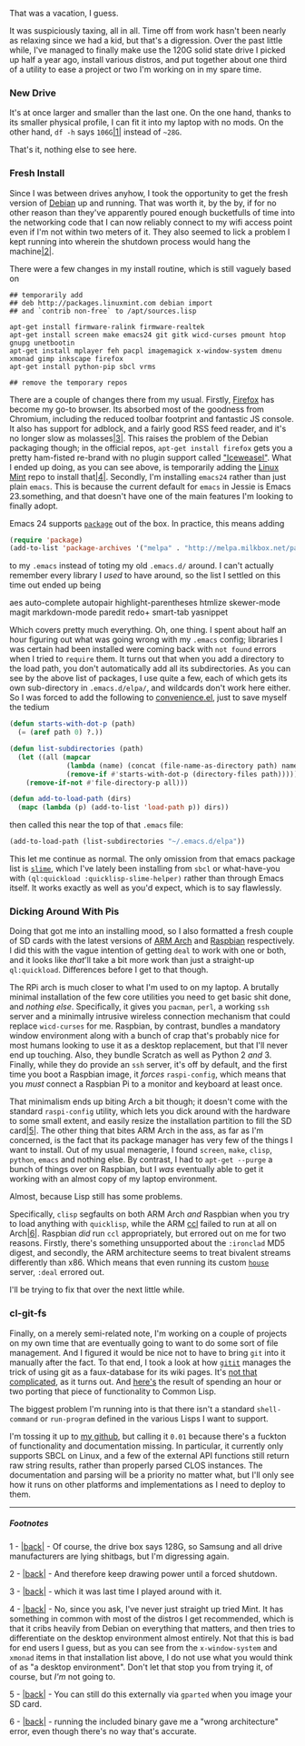 That was a vacation, I guess.

It was suspiciously taxing, all in all. Time off from work hasn't been nearly as relaxing since we had a kid, but that's a digression. Over the past little while, I've managed to finally make use the 120G solid state drive I picked up half a year ago, install various distros, and put together about one third of a utility to ease a project or two I'm working on in my spare time.

### New Drive

It's at once larger and smaller than the last one. On the one hand, thanks to its smaller physical profile, I can fit it into my laptop with no mods. On the other hand, `df -h` says `106G`<a name="note-Sat-Jan-04-174331EST-2014"></a>[|1|](#foot-Sat-Jan-04-174331EST-2014) instead of `~28G`.

That's it, nothing else to see here.

### Fresh Install

Since I was between drives anyhow, I took the opportunity to get the fresh version of [Debian](http://www.debian.org/devel/debian-installer/) up and running. That was worth it, by the by, if for no other reason than they've apparently poured enough bucketfulls of time into the networking code that I can now reliably connect to my wifi access point even if I'm not within two meters of it. They also seemed to lick a problem I kept running into wherein the shutdown process would hang the machine<a name="note-Sat-Jan-04-174334EST-2014"></a>[|2|](#foot-Sat-Jan-04-174334EST-2014).

There were a few changes in my install routine, which is still vaguely based on

```shell
## temporarily add
## deb http://packages.linuxmint.com debian import
## and `contrib non-free` to /apt/sources.lisp

apt-get install firmware-ralink firmware-realtek
apt-get install screen make emacs24 git gitk wicd-curses pmount htop gnupg unetbootin
apt-get install mplayer feh pacpl imagemagick x-window-system dmenu xmonad gimp inkscape firefox
apt-get install python-pip sbcl vrms

## remove the temporary repos
```

There are a couple of changes there from my usual. Firstly, [Firefox](https://www.mozilla.org/en-US/firefox/new/) has become my go-to browser. Its absorbed most of the goodness from Chromium, including the reduced toolbar footprint and fantastic JS console. It also has support for adblock, and a fairly good RSS feed reader, and it's no longer slow as molasses<a name="note-Sat-Jan-04-174337EST-2014"></a>[|3|](#foot-Sat-Jan-04-174337EST-2014). This raises the problem of the Debian packaging though; in the official repos, `apt-get install firefox` gets you a pretty ham-fisted re-brand with no plugin support called ["Iceweasel"](http://packages.debian.org/unstable/web/iceweasel). What I ended up doing, as you can see above, is temporarily adding the [Linux Mint](http://www.linuxmint.com/) repo to install that<a name="note-Sat-Jan-04-174339EST-2014"></a>[|4|](#foot-Sat-Jan-04-174339EST-2014). Secondly, I'm installing `emacs24` rather than just plain `emacs`. This is because the current default for `emacs` in Jessie is Emacs 23.something, and that doesn't have one of the main features I'm looking to finally adopt.

Emacs 24 supports [`package`](https://www.gnu.org/software/emacs/manual/html_node/emacs/Package-Installation.html#Package-Installation) out of the box. In practice, this means adding

```lisp
(require 'package)
(add-to-list 'package-archives '("melpa" . "http://melpa.milkbox.net/packages/") t)
```

to my `.emacs` instead of toting my old `.emacs.d/` around. I can't actually remember every library I *used* to have around, so the list I settled on this time out ended up being

aes auto-complete autopair highlight-parentheses htmlize skewer-mode magit markdown-mode paredit redo+ smart-tab yasnippet

Which covers pretty much everything. Oh, one thing. I spent about half an hour figuring out what was going wrong with my `.emacs` config; libraries I was certain had been installed were coming back with `not found` errors when I tried to `require` them. It turns out that when you add a directory to the load path, you don't automatically add all its subdirectories. As you can see by the above list of packages, I use quite a few, each of which gets its own sub-directory in `.emacs.d/elpa/`, and wildcards don't work here either. So I was forced to add the following to [convenience.el](https://github.com/Inaimathi/emacs-utils/blob/master/convenience.el), just to save myself the tedium

```lisp
(defun starts-with-dot-p (path)
  (= (aref path 0) ?.))

(defun list-subdirectories (path)
  (let ((all (mapcar 
              (lambda (name) (concat (file-name-as-directory path) name))
              (remove-if #'starts-with-dot-p (directory-files path)))))
    (remove-if-not #'file-directory-p all)))

(defun add-to-load-path (dirs)
  (mapc (lambda (p) (add-to-list 'load-path p)) dirs))
```

then called this near the top of that `.emacs` file:

```lisp
(add-to-load-path (list-subdirectories "~/.emacs.d/elpa"))
```

This let me continue as normal. The only omission from that emacs package list is [`slime`](http://common-lisp.net/project/slime/), which I've lately been installing from `sbcl` or what-have-you with `(ql:quickload :quicklisp-slime-helper)` rather than through Emacs itself. It works exactly as well as you'd expect, which is to say flawlessly.

### Dicking Around With Pis

Doing that got me into an installing mood, so I also formatted a fresh couple of SD cards with the latest versions of [ARM Arch](http://archlinuxarm.org/platforms/armv6/raspberry-pi) and [Raspbian](http://www.raspbian.org/) respectively. I did this with the vague intention of getting `deal` to work with one or both, and it looks like *that*'ll take a bit more work than just a straight-up `ql:quickload`. Differences before I get to that though.

The RPi arch is much closer to what I'm used to on my laptop. A brutally minimal installation of the few core utilities you need to get basic shit done, and *nothing else*. Specifically, it gives you `pacman`, `perl`, a working `ssh` server and a minimally intrusive wireless connection mechanism that could replace `wicd-curses` for me. Raspbian, by contrast, bundles a mandatory window environment along with a bunch of crap that's probably nice for most humans looking to use it as a desktop replacement, but that I'll never end up touching. Also, they bundle Scratch as well as Python 2 *and* 3. Finally, while they do provide an `ssh` server, it's off by default, and the first time you boot a Raspbian image, it *forces* `raspi-config`, which means that you *must* connect a Raspbian Pi to a monitor and keyboard at least once.

That minimalism ends up biting Arch a bit though; it doesn't come with the standard `raspi-config` utility, which lets you dick around with the hardware to some small extent, and easily resize the installation partition to fill the SD card<a name="note-Sat-Jan-04-174349EST-2014"></a>[|5|](#foot-Sat-Jan-04-174349EST-2014). The other thing that bites ARM Arch in the ass, as far as I'm concerned, is the fact that its package manager has very few of the things I want to install. Out of my usual menagerie, I found `screen`, `make`, `clisp`, `python`, `emacs` and nothing else. By contrast, I had to `apt-get --purge` a bunch of things over on Raspbian, but I *was* eventually able to get it working with an almost copy of my laptop environment.

Almost, because Lisp still has some problems.

Specifically, `clisp` segfaults on both ARM Arch *and* Raspbian when you try to load anything with `quicklisp`, while the ARM [ccl](http://ccl.clozure.com/download.html) failed to run at all on Arch<a name="note-Sat-Jan-04-174352EST-2014"></a>[|6|](#foot-Sat-Jan-04-174352EST-2014). Raspbian *did* run `ccl` appropriately, but errored out on me for two reasons. Firstly, there's something unsupported about the `:ironclad` MD5 digest, and secondly, the ARM architecture seems to treat bivalent streams differently than x86. Which means that even running its custom [`house`](https://github.com/Inaimathi/deal/tree/master/house) server, `:deal` errored out.

I'll be trying to fix that over the next little while.

### cl-git-fs

Finally, on a merely semi-related note, I'm working on a couple of projects on my own time that are eventually going to want to do some sort of file management. And I figured it would be nice not to have to bring `git` into it manually after the fact. To that end, I took a look at how [`gitit`](http://gitit.net/) manages the trick of using git as a faux-database for its wiki pages. It's [not that complicated](http://hackage.haskell.org/package/filestore-0.3.2/docs/src/Data-FileStore-Git.html), as it turns out. And [here's](https://github.com/Inaimathi/cl-git-fs) the result of spending an hour or two porting that piece of functionality to Common Lisp.

The biggest problem I'm running into is that there isn't a standard `shell-command` or `run-program` defined in the various Lisps I want to support.

I'm tossing it up to [my github](https://github.com/Inaimathi), but calling it `0.01` because there's a fuckton of functionality and documentation missing. In particular, it currently only supports SBCL on Linux, and a few of the external API functions still return raw string results, rather than properly parsed CLOS instances. The documentation and parsing will be a priority no matter what, but I'll only see how it runs on other platforms and implementations as I need to deploy to them.


* * *
##### Footnotes
1 - <a name="foot-Sat-Jan-04-174331EST-2014"></a>[|back|](#note-Sat-Jan-04-174331EST-2014) - Of course, the drive box says 128G, so Samsung and all drive manufacturers are lying shitbags, but I'm digressing again.

2 - <a name="foot-Sat-Jan-04-174334EST-2014"></a>[|back|](#note-Sat-Jan-04-174334EST-2014) - And therefore keep drawing power until a forced shutdown.

3 - <a name="foot-Sat-Jan-04-174337EST-2014"></a>[|back|](#note-Sat-Jan-04-174337EST-2014) - which it was last time I played around with it.

4 - <a name="foot-Sat-Jan-04-174339EST-2014"></a>[|back|](#note-Sat-Jan-04-174339EST-2014) - No, since you ask, I've never just straight up tried Mint. It has something in common with most of the distros I get recommended, which is that it cribs heavily from Debian on everything that matters, and then tries to differentiate on the desktop environment almost entirely. Not that this is bad for end users I guess, but as you can see from the `x-window-system` and `xmonad` items in that installation list above, I do not use what you would think of as "a desktop environment". Don't let that stop you from trying it, of course, but *I'm* not going to.

5 - <a name="foot-Sat-Jan-04-174349EST-2014"></a>[|back|](#note-Sat-Jan-04-174349EST-2014) - You can still do this externally via `gparted` when you image your SD card.

6 - <a name="foot-Sat-Jan-04-174352EST-2014"></a>[|back|](#note-Sat-Jan-04-174352EST-2014) - running the included binary gave me a "wrong architecture" error, even though there's no way that's accurate.
